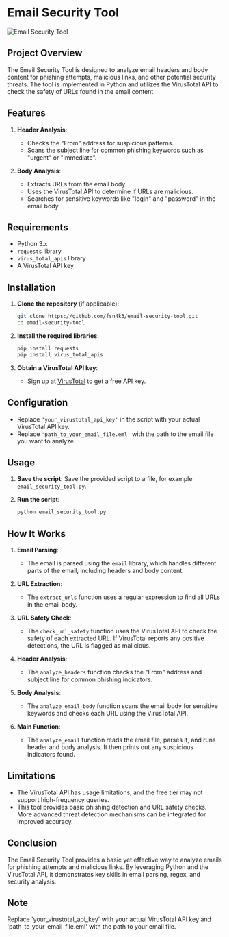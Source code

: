 
# Email Security Tool

![Email Security Tool](https://github.com/fsn4k3/email-security-tool/assets/70797855/3e1d399b-9a3c-458a-9e4d-c256fdcdb8e9)


## Project Overview

The Email Security Tool is designed to analyze email headers and body content for phishing attempts, malicious links, and other potential security threats. The tool is implemented in Python and utilizes the VirusTotal API to check the safety of URLs found in the email content.

## Features

1. **Header Analysis**:
   - Checks the "From" address for suspicious patterns.
   - Scans the subject line for common phishing keywords such as "urgent" or "immediate".

2. **Body Analysis**:
   - Extracts URLs from the email body.
   - Uses the VirusTotal API to determine if URLs are malicious.
   - Searches for sensitive keywords like "login" and "password" in the email body.

## Requirements

- Python 3.x
- `requests` library
- `virus_total_apis` library
- A VirusTotal API key

## Installation

1. **Clone the repository** (if applicable):
   ```bash
   git clone https://github.com/fsn4k3/email-security-tool.git
   cd email-security-tool
   ```

2. **Install the required libraries**:
   ```bash
   pip install requests
   pip install virus_total_apis
   ```

3. **Obtain a VirusTotal API key**:
   - Sign up at [VirusTotal](https://www.virustotal.com) to get a free API key.

## Configuration

- Replace `'your_virustotal_api_key'` in the script with your actual VirusTotal API key.
- Replace `'path_to_your_email_file.eml'` with the path to the email file you want to analyze.

## Usage

1. **Save the script**:
   Save the provided script to a file, for example `email_security_tool.py`.

2. **Run the script**:
   ```bash
   python email_security_tool.py
   ```


## How It Works

1. **Email Parsing**:
   - The email is parsed using the `email` library, which handles different parts of the email, including headers and body content.

2. **URL Extraction**:
   - The `extract_urls` function uses a regular expression to find all URLs in the email body.

3. **URL Safety Check**:
   - The `check_url_safety` function uses the VirusTotal API to check the safety of each extracted URL. If VirusTotal reports any positive detections, the URL is flagged as malicious.

4. **Header Analysis**:
   - The `analyze_headers` function checks the "From" address and subject line for common phishing indicators.

5. **Body Analysis**:
   - The `analyze_email_body` function scans the email body for sensitive keywords and checks each URL using the VirusTotal API.

6. **Main Function**:
   - The `analyze_email` function reads the email file, parses it, and runs header and body analysis. It then prints out any suspicious indicators found.

## Limitations

- The VirusTotal API has usage limitations, and the free tier may not support high-frequency queries.
- This tool provides basic phishing detection and URL safety checks. More advanced threat detection mechanisms can be integrated for improved accuracy.


## Conclusion

The Email Security Tool provides a basic yet effective way to analyze emails for phishing attempts and malicious links. By leveraging Python and the VirusTotal API, it demonstrates key skills in email parsing, regex, and security analysis.

## Note

Replace 'your_virustotal_api_key' with your actual VirusTotal API key and 'path_to_your_email_file.eml' with the path to your email file. 
